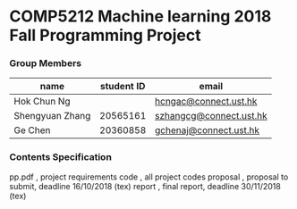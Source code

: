 # COMP5212 Machine learning 2018 Fall Programming Project

### Group Members

|      name      |    student ID    |    email    |
|----------------|------------------|-------------|
|  Hok Chun Ng   |                  | hcngac@connect.ust.hk |
|Shengyuan Zhang |     20565161     | szhangcg@connect.ust.hk |
|    Ge Chen     |     20360858     |  gchenaj@connect.ust.hk |

### Contents Specification

pp.pdf ,  project requirements
code , all project codes
proposal , proposal to submit, deadline 16/10/2018 (tex)
report , final report, deadline 30/11/2018 (tex)
